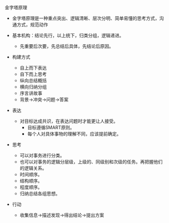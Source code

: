 金字塔原理

- 金字塔原理是一种重点突出、逻辑清晰、层次分明、简单易懂的思考方式，沟通方式，规范动作
- 基本机构：结论先行，以上统下，归类分组，逻辑递进。
  - 先重要后次要，先总结后具体，先结论后原因。
- 构建方式
  - 自上而下表达
  - 自下而上思考
  - 纵向总结概括
  - 横向归纳分组
  - 序言讲故事
  - 背景->冲突->问题->答案

- 表达
  - 对目标达成共识，在表达问题时才能更让人接受。
    - 目标遵循SMART原则。
    - 每个人对具体事物的理解不同，应该提前确定。
- 思考
  - 可以对事务进行分类。
  - 也可以对事务的逻辑分层级，上级的、同级别和次级的任务。再把握他们的逻辑关系。
  - 时间顺序。
  - 结构顺序。
  - 程度顺序。
  - 归纳总结各组思想。
- 行动
  - 收集信息→描述发现→得出结论→提出方案